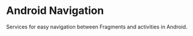 Android Navigation
==================

Services for easy navigation between Fragments and activities in Android.
